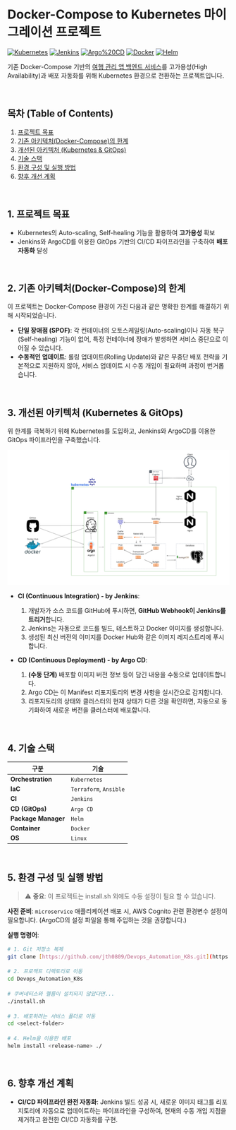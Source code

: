 # Docker-Compose to Kubernetes 마이그레이션 프로젝트

[![Kubernetes](https://img.shields.io/badge/kubernetes-%23326ce5.svg?style=for-the-badge&logo=kubernetes&logoColor=white)](https://kubernetes.io)
[![Jenkins](https://img.shields.io/badge/jenkins-%232C5263.svg?style=for-the-badge&logo=jenkins&logoColor=white)](https://www.jenkins.io)
[![Argo%20CD](https://img.shields.io/badge/Argo%20CD-FFFFFF?style=for-the-badge&logo=argo&logoColor=black)](https://argoproj.github.io/cd/)
[![Docker](https://img.shields.io/badge/docker-%230db7ed.svg?style=for-the-badge&logo=docker&logoColor=white)](https://www.docker.com/)
[![Helm](https://img.shields.io/badge/Helm-0f1689?style=for-the-badge&logo=helm&logoColor=white)](https://helm.sh/)


기존 Docker-Compose 기반의 [여행 관리 앱 백엔드 서비스](https://github.com/jth0809/AWS_Free_Tier_Microservice)를 고가용성(High Availability)과 배포 자동화를 위해 Kubernetes 환경으로 전환하는 프로젝트입니다.

<br>

## 목차 (Table of Contents)

1.  [프로젝트 목표](#1-프로젝트-목표)
2.  [기존 아키텍처(Docker-Compose)의 한계](#2-기존-아키텍처docker-compose의-한계)
3.  [개선된 아키텍처 (Kubernetes & GitOps)](#3-개선된-아키텍처-kubernetes--gitops)
4.  [기술 스택](#4-기술-스택)
5.  [환경 구성 및 실행 방법](#5-환경-구성-및-실행-방법)
6.  [향후 개선 계획](#6-향후-개선-계획)

<br>

## 1. 프로젝트 목표

-   Kubernetes의 Auto-scaling, Self-healing 기능을 활용하여 **고가용성** 확보
-   Jenkins와 ArgoCD를 이용한 GitOps 기반의 CI/CD 파이프라인을 구축하여 **배포 자동화** 달성

<br>

## 2. 기존 아키텍처(Docker-Compose)의 한계

이 프로젝트는 Docker-Compose 환경이 가진 다음과 같은 명확한 한계를 해결하기 위해 시작되었습니다.

-   **단일 장애점 (SPOF)**: 각 컨테이너의 오토스케일링(Auto-scaling)이나 자동 복구(Self-healing) 기능이 없어, 특정 컨테이너에 장애가 발생하면 서비스 중단으로 이어질 수 있습니다.
-   **수동적인 업데이트**: 롤링 업데이트(Rolling Update)와 같은 무중단 배포 전략을 기본적으로 지원하지 않아, 서비스 업데이트 시 수동 개입이 필요하며 과정이 번거롭습니다.

<br>

## 3. 개선된 아키텍처 (Kubernetes & GitOps)

위 한계를 극복하기 위해 Kubernetes를 도입하고, Jenkins와 ArgoCD를 이용한 GitOps 파이프라인을 구축했습니다.

![구조도](img/Microservice.PNG)

-   **CI (Continuous Integration) - by Jenkins**:
    1.  개발자가 소스 코드를 GitHub에 푸시하면, **GitHub Webhook이 Jenkins를 트리거**합니다.
    2.  Jenkins는 자동으로 코드를 빌드, 테스트하고 Docker 이미지를 생성합니다.
    3.  생성된 최신 버전의 이미지를 Docker Hub와 같은 이미지 레지스트리에 푸시합니다.

-   **CD (Continuous Deployment) - by Argo CD**:
    1.  **(수동 단계)** 배포할 이미지 버전 정보 등이 담긴 내용을 수동으로 업데이트합니다.
    2.  Argo CD는 이 Manifest 리포지토리의 변경 사항을 실시간으로 감지합니다.
    3.  리포지토리의 상태와 클러스터의 현재 상태가 다른 것을 확인하면, 자동으로 동기화하여 새로운 버전을 클러스터에 배포합니다.

<br>

## 4. 기술 스택

| 구분 | 기술 |
|---|---|
| **Orchestration** | `Kubernetes` |
| **IaC** | `Terraform`, `Ansible` |
| **CI** | `Jenkins` |
| **CD (GitOps)** | `Argo CD` |
| **Package Manager**| `Helm`|
| **Container** | `Docker` |
| **OS** | `Linux` |

<br>

## 5. 환경 구성 및 실행 방법

> ⚠️ **중요**: 이 프로젝트는 install.sh 외에도 수동 설정이 필요 할 수 있습니다.  

**사전 준비**: `microservice` 애플리케이션 배포 시, AWS Cognito 관련 환경변수 설정이 필요합니다. (ArgoCD의 설정 파일을 통해 주입하는 것을 권장합니다.)

**실행 명령어**:
```bash
# 1. Git 저장소 복제
git clone [https://github.com/jth0809/Devops_Automation_K8s.git](https://github.com/jth0809/Devops_Automation_K8s.git)

# 2. 프로젝트 디렉토리로 이동
cd Devops_Automation_K8s

# 쿠버네티스와 헬름이 설치되지 않았다면...
./install.sh

# 3. 배포하려는 서비스 폴더로 이동
cd <select-folder>

# 4. Helm을 이용한 배포
helm install <release-name> ./
```

<br>

## 6. 향후 개선 계획

-   **CI/CD 파이프라인 완전 자동화**: Jenkins 빌드 성공 시, 새로운 이미지 태그를 리포지토리에 자동으로 업데이트하는 파이프라인을 구성하여, 현재의 수동 개입 지점을 제거하고 완전한 CI/CD 자동화를 구현.
